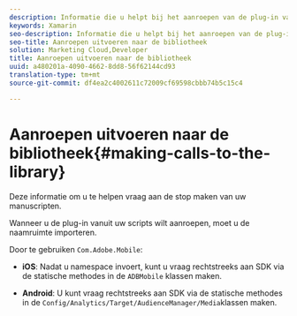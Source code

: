 ```yaml
---
description: Informatie die u helpt bij het aanroepen van de plug-in vanuit uw scripts.
keywords: Xamarin
seo-description: Informatie die u helpt bij het aanroepen van de plug-in vanuit uw scripts.
seo-title: Aanroepen uitvoeren naar de bibliotheek
solution: Marketing Cloud,Developer
title: Aanroepen uitvoeren naar de bibliotheek
uuid: a480201a-4090-4662-8dd8-56f62144cd93
translation-type: tm+mt
source-git-commit: df4ea2c4002611c72009cf69598cbbb74b5c15c4

---
```



# Aanroepen uitvoeren naar de bibliotheek{#making-calls-to-the-library}

Deze informatie om u te helpen vraag aan de stop maken van uw manuscripten.

Wanneer u de plug-in vanuit uw scripts wilt aanroepen, moet u de naamruimte importeren.

Door te gebruiken `Com.Adobe.Mobile`:

* **iOS**: Nadat u namespace invoert, kunt u vraag rechtstreeks aan SDK via de statische methodes in de `ADBMobile` klassen maken.

* **Android**: U kunt vraag rechtstreeks aan SDK via de statische methodes in de `Config/Analytics/Target/AudienceManager/Media`klassen maken.

